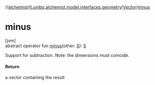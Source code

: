 //[alchemist](../../../index.md)/[it.unibo.alchemist.model.interfaces.geometry](../index.md)/[Vector](index.md)/[minus](minus.md)

# minus

[jvm]\
abstract operator fun [minus](minus.md)(other: [S](index.md)): [S](index.md)

Support for subtraction. Note: the dimensions must coincide.

#### Return

a vector containing the result
